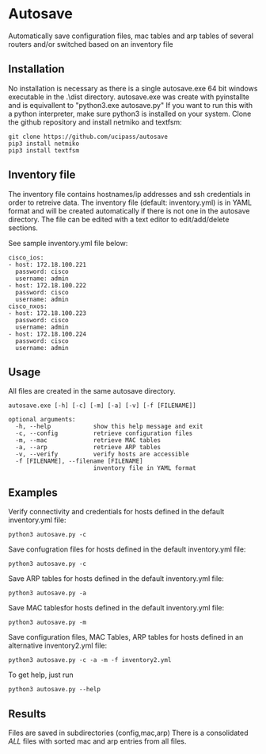# Autosave

Automatically save configuration files, mac tables and arp tables of several routers and/or switched based on an inventory file

## Installation

No installation is necessary as there is a single autosave.exe 64 bit windows executable in the .\dist directory.
autosave.exe was create with pyinstallte and is equivallent to "python3.exe autosave.py"
If you want to run this with a python interpreter, make sure python3 is installed on your system.
Clone the github repository and install netmiko and textfsm:

    git clone https://github.com/ucipass/autosave
    pip3 install netmiko
    pip3 install textfsm

## Inventory file

The inventory file contains hostnames/ip addresses and ssh credentials in order to retreive data.
The inventory file (default: inventory.yml) is in YAML format and will be created automatically if there is not one in the autosave directory.
The file can be edited with a text editor to edit/add/delete sections.


See sample inventory.yml file below:

    cisco_ios:
    - host: 172.18.100.221
      password: cisco
      username: admin
    - host: 172.18.100.222
      password: cisco
      username: admin
    cisco_nxos:
    - host: 172.18.100.223
      password: cisco
      username: admin
    - host: 172.18.100.224
      password: cisco
      username: admin

## Usage

All files are created in the same autosave directory.

    autosave.exe [-h] [-c] [-m] [-a] [-v] [-f [FILENAME]]
    
    optional arguments:
      -h, --help            show this help message and exit
      -c, --config          retrieve configuration files
      -m, --mac             retrieve MAC tables
      -a, --arp             retrieve ARP tables
      -v, --verify          verify hosts are accessible
      -f [FILENAME], --filename [FILENAME]
                            inventory file in YAML format

## Examples

Verify connectivity and credentials for hosts defined in the default inventory.yml file:

    python3 autosave.py -c

Save confugration files for hosts defined in the default inventory.yml file:

    python3 autosave.py -c

Save ARP tables for hosts defined in the default inventory.yml file:

    python3 autosave.py -a

Save MAC tablesfor hosts defined in the default inventory.yml file:

    python3 autosave.py -m

Save configuration files, MAC Tables, ARP tables for hosts defined in an alternative inventory2.yml file:

    python3 autosave.py -c -a -m -f inventory2.yml

To get help, just run

    python3 autosave.py --help

## Results

Files are saved in subdirectories (config,mac,arp)
There is a consolidated _ALL_ files with sorted mac and arp entries from all files.
